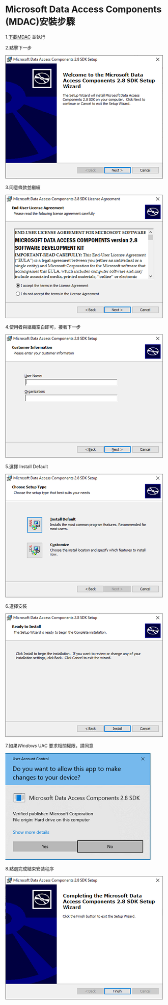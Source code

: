 # Microsoft Data Access Components (MDAC)安裝步驟

1.[下載MDAC](https://www.microsoft.com/en-us/download/details.aspx?id=21995) 並執行

2.點擊下一步

![](https://github.com/AI-Foundry-Face-Recognition-Project/sql-workbench/blob/main/README/img/4.png)

3.同意條款並繼續

![](https://github.com/AI-Foundry-Face-Recognition-Project/sql-workbench/blob/main/README/img/5.png)

4.使用者與組織空白即可，接著下一步

![](https://github.com/AI-Foundry-Face-Recognition-Project/sql-workbench/blob/main/README/img/6.png)

5.選擇 Install Default

![](https://github.com/AI-Foundry-Face-Recognition-Project/sql-workbench/blob/main/README/img/7.png)

6.選擇安裝

![](https://github.com/AI-Foundry-Face-Recognition-Project/sql-workbench/blob/main/README/img/8.png)

7.如果*Windows* UAC 要求相關權限，請同意

![](https://github.com/AI-Foundry-Face-Recognition-Project/sql-workbench/blob/main/README/img/9.png)

8.點選完成結束安裝程序

![](https://github.com/AI-Foundry-Face-Recognition-Project/sql-workbench/blob/main/README/img/10.png)